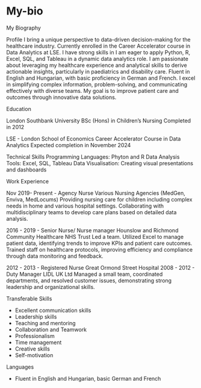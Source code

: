 # My-bio
My Biography

Profile
I bring a unique perspective to data-driven decision-making
for the healthcare industry. Currently enrolled in the Career
Accelerator course in Data Analytics at LSE. I have strong skills in
I am eager to apply Python, R, Excel, SQL, and Tableau
in a dynamic data analytics role.
I am passionate about leveraging my healthcare experience
and analytical skills to derive actionable insights, particularly in
paediatrics and disability care. Fluent in English and Hungarian,
with basic proficiency in German and French.
I excel in simplifying complex information, problem-solving,
and communicating effectively with diverse teams. My goal is to
improve patient care and outcomes through innovative data
solutions.

Education

London Southbank University
BSc (Hons) in Children’s Nursing
Completed in 2012

LSE - London School of Economics
Career Accelerator Course in
Data Analytics
Expected completion in
November 2024

Technical Skills
Programming Languages: Phyton and R
Data Analysis Tools: Excel, SQL, Tableau
Data Visualisation: Creating visual presentations
and dashboards

Work Experience

Nov 2019- Present - Agency Nurse
Various Nursing Agencies (MedGen, Enviva, MedLocums)
Providing nursing care for children including complex needs in
home and various hospital settings. Collaborating with multidisciplinary teams to develop care plans
based on detailed data analysis.


2016 - 2019 - Senior Nurse/ Nurse manager
Hounslow and Richmond Community Healthcare NHS Trust
Led a team. Utilized Excel to manage patient data, identifying trends to improve KPIs and patient care outcomes.
Trained staff on healthcare protocols, improving efficiency
and compliance through data monitoring and feedback.

2012 - 2013 - Registered Nurse
Great Ormond Street Hospital
2008 - 2012 - Duty Manager
LIDL UK Ltd
Managed a small team, coordinated departments, and resolved
customer issues, demonstrating strong leadership and
organizational skills.

Transferable Skills
- Excellent communication skills
- Leadership skills
- Teaching and mentoring
- Collaboration and Teamwork
- Professionalism
- Time management
- Creative skills
- Self-motivation

Languages
- Fluent in English and Hungarian, basic German and French
